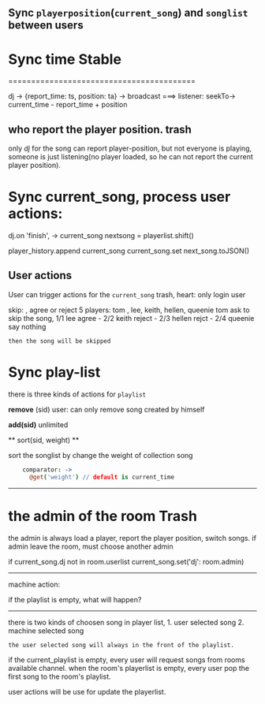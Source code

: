 Sync `playerposition`(`current_song`) and `songlist` between users
----------------------------------------------------------------------------

# Sync time **Stable**
=========================================

dj -> {report_time: ts, position: ta} -> broadcast ===> 
    listener:
      seekTo-> current_time - report_time + position

who report the player position. **trash**
-----------------------------------------
only *dj* for the song can report player-position, but not everyone is
playing, someone is just listening(no player loaded, so he can not
report the current player position).

# Sync current_song, process user actions:

dj.on 'finish', -> 
  current_song
  nextsong = playerlist.shift()

  player_history.append current_song
  current_song.set next_song.toJSON()

## User actions ##

User can trigger actions for the `current_song`
  trash, heart: only login user

  skip: <by vote>, agree or reject
    5 players: tom , lee, keith, hellen, queenie
      tom ask to skip the song, 1/1
      lee agree - 2/2
      keith reject - 2/3
      hellen rejct - 2/4
      queenie say nothing

    then the song will be skipped


# Sync play-list #
there is three kinds of actions for `playlist`

**remove** (sid)
  user:  can only remove song created by himself

**add(sid)**
  unlimited

** sort(sid, weight) **

sort the songlist by change the weight of collection song
```coffeescript
    comparator: -> 
      @get('weight') // default is current_time

```
-----------------------------------------------------------------------------
# the admin of the room **Trash**

  the admin is always load a player, report the player position,
switch songs.
  if admin leave the room, must choose another admin


if current_song.dj not in room.userlist
    current_song.set('dj': room.admin)

-----------------------------------------------------------------------------

machine action:

if the playlist is empty, what will happen?

-------------------------------------------

  there is two kinds of choosen song in player list, 
    1. user selected song
    2. machine selected song

    the user selected song will always in the front of the playlist.

  if the current_playlist is empty, every user will request songs from
rooms available channel.
  when the room's playerlist is empty, every user pop the first song to
the room's playlist.

  user actions will be use for update the playerlist.



